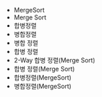 - MergeSort
- Merge Sort
- 합병정렬
- 병합정렬
- 병합 정렬
- 합병 정렬
- 2-Way 합병 정렬(Merge Sort)  
- 합병 정렬(Merge Sort)  
- 합병정렬(MergeSort)  
- 병합정렬(MergeSort)  